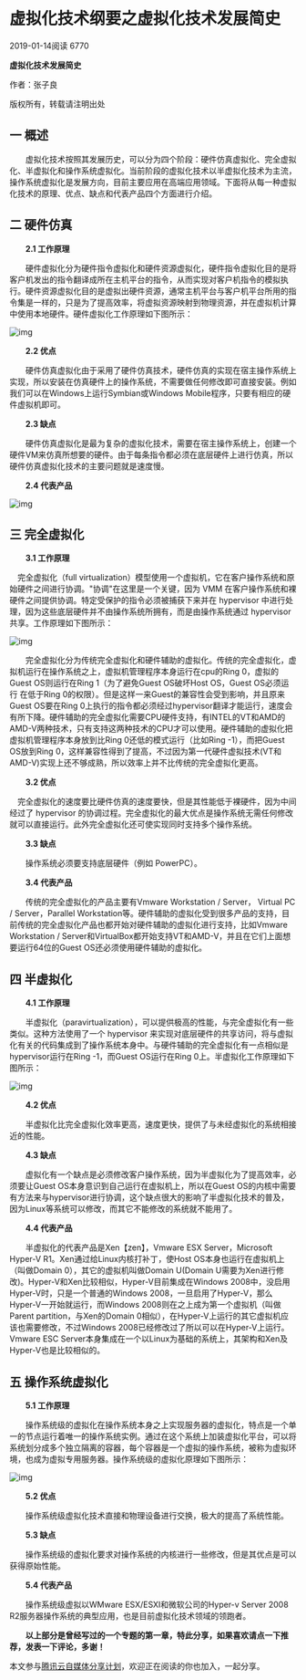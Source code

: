 # 虚拟化技术纲要之虚拟化技术发展简史

2019-01-14阅读 6770

**虚拟化技术发展简史**

作者：张子良

版权所有，转载请注明出处

## **一 概述**

　　虚拟化技术按照其发展历史，可以分为四个阶段：硬件仿真虚拟化、完全虚拟化、半虚拟化和操作系统虚拟化。当前阶段的虚拟化技术以半虚拟化技术为主流，操作系统虚拟化是发展方向，目前主要应用在高端应用领域。下面将从每一种虚拟化技术的原理、优点、缺点和代表产品四个方面进行介绍。

## **二 硬件仿真**

　　**2.1 工作原理**

　　硬件虚拟化分为硬件指令虚拟化和硬件资源虚拟化，硬件指令虚拟化目的是将客户机发出的指令翻译成所在主机平台的指令，从而实现对客户机指令的模拟执行。硬件资源虚拟化目的是虚拟出硬件资源，通常主机平台与客户机平台所用的指令集是一样的，只是为了提高效率，将虚拟资源映射到物理资源，并在虚拟机计算中使用本地硬件。硬件虚拟化工作原理如下图所示：

![img](https://ask.qcloudimg.com/http-save/yehe-4336144/8sqovnlsf3.png?imageView2/2/w/1620)

　　**2.2 优点**

　　硬件仿真虚拟化由于采用了硬件仿真技术，硬件仿真的实现在宿主操作系统上实现，所以安装在仿真硬件上的操作系统，不需要做任何修改即可直接安装。例如我们可以在Windows上运行Symbian或Windows Mobile程序，只要有相应的硬件虚拟机即可。

　　**2.3 缺点**

　　硬件仿真虚拟化是最为复杂的虚拟化技术，需要在宿主操作系统上，创建一个硬件VM来仿真所想要的硬件。由于每条指令都必须在底层硬件上进行仿真，所以硬件仿真虚拟化技术的主要问题就是速度慢。

　　**2.4 代表产品**

![img](https://ask.qcloudimg.com/http-save/yehe-4336144/uv4x9u4qep.png?imageView2/2/w/1620)

## **三 完全虚拟化**

　　**3.1 工作原理**

 　完全虚拟化（full virtualization）模型使用一个虚拟机，它在客户操作系统和原始硬件之间进行协调。"协调"在这里是一个关键，因为 VMM 在客户操作系统和裸硬件之间提供协调。特定受保护的指令必须被捕获下来并在 hypervisor 中进行处理，因为这些底层硬件并不由操作系统所拥有，而是由操作系统通过 hypervisor 共享。工作原理如下图所示：

![img](https://ask.qcloudimg.com/http-save/yehe-4336144/9kkprt5bwf.png?imageView2/2/w/1620)

　　完全虚拟化分为传统完全虚拟化和硬件辅助的虚拟化。传统的完全虚拟化，虚拟机运行在操作系统之上，虚拟机管理程序本身运行在cpu的Ring 0，虚拟的Guest OS则运行在Ring 1（为了避免Guest OS破坏Host OS，Guest OS必须运行 在低于Ring 0的权限）。但是这样一来Guest的兼容性会受到影响，并且原来Guest OS要在Ring 0上执行的指令都必须经过hypervisor翻译才能运行，速度会有所下降。硬件辅助的完全虚拟化需要CPU硬件支持，有INTEL的VT和AMD的 AMD-V两种技术，只有支持这两种技术的CPU才可以使用。硬件辅助的虚拟化把虚拟机管理程序本身放到比Ring 0还低的模式运行（比如Ring -1），而把Guest OS放到Ring 0，这样兼容性得到了提高，不过因为第一代硬件虚拟技术(VT和AMD-V)实现上还不够成熟，所以效率上并不比传统的完全虚拟化更高。

　　**3.2 优点**

 　完全虚拟化的速度要比硬件仿真的速度要快，但是其性能低于裸硬件，因为中间经过了 hypervisor 的协调过程。完全虚拟化的最大优点是操作系统无需任何修改就可以直接运行。此外完全虚拟化还可使实现同时支持多个操作系统。

　　**3.3 缺点**

　　操作系统必须要支持底层硬件（例如 PowerPC）。

　　**3.4 代表产品**

　　传统的完全虚拟化的产品主要有Vmware Workstation / Server， Virtual PC / Server，Parallel Workstation等。硬件辅助的虚拟化受到很多产品的支持，目前传统的完全虚拟化产品也都开始对硬件辅助的虚拟化进行支持，比如Vmware Workstation / Server和VirtualBox都开始支持VT和AMD-V，并且在它们上面想要运行64位的Guest OS还必须使用硬件辅助的虚拟化。

## **四 半虚拟化**

　　**4.1 工作原理**

　　半虚拟化（paravirtualization），可以提供极高的性能，与完全虚拟化有一些类似。这种方法使用了一个 hypervisor 来实现对底层硬件的共享访问，将与虚拟化有关的代码集成到了操作系统本身中。与硬件辅助的完全虚拟化有一点相似是hypervisor运行在Ring -1，而Guest OS运行在Ring 0上。半虚拟化工作原理如下图所示：

![img](https://ask.qcloudimg.com/http-save/yehe-4336144/klc4phofsu.png?imageView2/2/w/1620)

　　**4.2 优点**

　　半虚拟化比完全虚拟化效率更高，速度更快，提供了与未经虚拟化的系统相接近的性能。

　　**4.3 缺点**

　　虚拟化有一个缺点是必须修改客户操作系统，因为半虚拟化为了提高效率，必须要让Guest OS本身意识到自己运行在虚拟机上，所以在Guest OS的内核中需要有方法来与hypervisor进行协调，这个缺点很大的影响了半虚拟化技术的普及，因为Linux等系统可以修改，而其它不能修改的系统就不能用了。

　　**4.4 代表产品**

　　半虚拟化的代表产品是Xen【zen】，Vmware ESX Server，Microsoft Hyper-V R1。Xen通过给Linux内核打补丁，使Host OS本身也运行在虚拟机上（叫做Domain 0），其它的虚拟机叫做Domain U(Domain U需要为Xen进行修改)。Hyper-V和Xen比较相似，Hyper-V目前集成在Windows 2008中，没启用Hyper-V时，只是一个普通的Windows 2008，一旦启用了Hyper-V，那么Hyper-V一开始就运行，而Windows 2008则在之上成为第一个虚拟机（叫做Parent partition，与Xen的Domain 0相似），在Hyper-V上运行的其它虚拟机应该也需要修改，不过Windows 2008已经修改过了所以可以在Hyper-V上运行。Vmware ESC Server本身集成在一个以Linux为基础的系统上，其架构和Xen及Hyper-V也是比较相似的。

## **五 操作系统虚拟化**

　　**5.1 工作原理**

　　操作系统级的虚拟化在操作系统本身之上实现服务器的虚拟化，特点是一个单一的节点运行着唯一的操作系统实例。通过在这个系统上加装虚拟化平台，可以将系统划分成多个独立隔离的容器，每个容器是一个虚拟的操作系统，被称为虚拟环境，也成为虚拟专用服务器。操作系统级的虚拟化原理如下图所示：

![img](https://ask.qcloudimg.com/http-save/yehe-4336144/f6du424pfk.png?imageView2/2/w/1620)

　　**5.2 优点**

　　操作系统级虚拟化技术直接和物理设备进行交换，极大的提高了系统性能。

　　**5.3 缺点**

　　操作系统级的虚拟化要求对操作系统的内核进行一些修改，但是其优点是可以获得原始性能。

　　**5.4 代表产品**

　　操作系统级虚拟以WMware ESX/ESXI和微软公司的Hyper-v Server 2008 R2服务器操作系统的典型应用，也是目前虚拟化技术领域的领跑者。



　　**以上部分是曾经写过的一个专题的第一章，特此分享，如果喜欢请点一下推荐，发表一下评论，多谢！**

本文参与[腾讯云自媒体分享计划](https://cloud.tencent.com/developer/support-plan)，欢迎正在阅读的你也加入，一起分享。